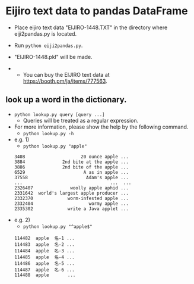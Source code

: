 # Eijiro text data to pandas DataFrame

- Place eijiro text data "EIJIRO-1448.TXT" in the directory where eiji2pandas.py is located.
- Run `python eiji2pandas.py`.
- "EIJIRO-1448.pkl" will be made.

- * You can buy the EIJIRO text data at https://booth.pm/ja/items/777563.

## look up a word in the dictionary.

- `python lookup.py query [query ...]`
    - Queries will be treated as a regular expression.
- For more information, please show the help by the following command.
    - `python lookup.py -h`
- e.g. 1)
    - `python lookup.py "apple"`
    ```
    3408                     20 ounce apple ...
    3884              2nd bite at the apple ...
    3886              2nd bite of the apple ...
    6529                      A as in apple ...
    37558                      Adam's apple ...
    ...                                 ...  ...
    2326407              woolly apple aphid ...
    2331642  world's largest apple producer ...
    2332370             worm-infested apple ...
    2332404                     wormy apple ...
    2335302             write a Java applet ...
    ```
- e.g. 2)
    - `python lookup.py "^apple$"`
    ```
    114482  apple  名-1 ...
    114483  apple  名-2 ...
    114484  apple  名-3 ...
    114485  apple  名-4 ...
    114486  apple  名-5 ...
    114487  apple  名-6 ...
    114488  apple       ...
    ```
